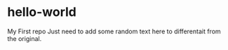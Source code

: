 # hello-world
My First repo
Just need to add some random text here to differentait from the original.

